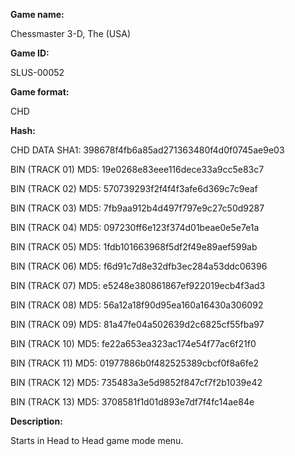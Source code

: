 ﻿**Game name:**

Chessmaster 3-D, The (USA)

**Game ID:**

SLUS-00052

**Game format:**

CHD

**Hash:**

CHD DATA SHA1: 398678f4fb6a85ad271363480f4d0f0745ae9e03

BIN (TRACK 01) MD5: 19e0268e83eee116dece33a9cc5e83c7

BIN (TRACK 02) MD5: 570739293f2f4f4f3afe6d369c7c9eaf

BIN (TRACK 03) MD5: 7fb9aa912b4d497f797e9c27c50d9287

BIN (TRACK 04) MD5: 097230ff6e123f374d01beae0e5e7e1a

BIN (TRACK 05) MD5: 1fdb101663968f5df2f49e89aef599ab

BIN (TRACK 06) MD5: f6d91c7d8e32dfb3ec284a53ddc06396

BIN (TRACK 07) MD5: e5248e380861867ef922019ecb4f3ad3

BIN (TRACK 08) MD5: 56a12a18f90d95ea160a16430a306092

BIN (TRACK 09) MD5: 81a47fe04a502639d2c6825cf55fba97

BIN (TRACK 10) MD5: fe22a653ea323ac174e54f77ac6f21f0

BIN (TRACK 11) MD5: 01977886b0f482525389cbcf0f8a6fe2

BIN (TRACK 12) MD5: 735483a3e5d9852f847cf7f2b1039e42

BIN (TRACK 13) MD5: 3708581f1d01d893e7df7f4fc14ae84e

**Description:**

Starts in Head to Head game mode menu.